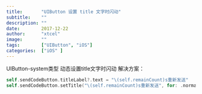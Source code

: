 ```yaml
---
title:       "UIButton 设置 title 文字时闪动"
subtitle:    ""
description: ""
date:        2017-12-22
author:      "xtcel"
image:       ""
tags:        ["UIButton", "iOS"]
categories:  ["iOS" ]
---
```


UIButton-system类型 动态设置title文字时闪动
解决方案：

```objectivec
self.sendCodeButton.titleLabel?.text = "\(self.remainCount)s重新发送"
self.sendCodeButton.setTitle("\(self.remainCount)s重新发送", for: .normal)
```
